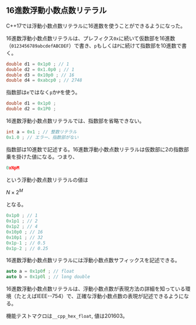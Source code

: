## 16進数浮動小数点数リテラル

C++17では浮動小数点数リテラルに16進数を使うことができるようになった。


16進数浮動小数点数リテラルは、プレフィクス`0x`に続いて仮数部を16進数（`0123456789abcdefABCDEF`）で書き、`p`もしくは`P`に続けて指数部を10進数で書く。


~~~cpp
double d1 = 0x1p0 ; // 1
double d2 = 0x1.0p0 ; // 1
double d3 = 0x10p0 ; // 16
double d4 = 0xabcp0 ; // 2748
~~~

指数部は`e`ではなく`p`か`P`を使う。

~~~cpp
double d1 = 0x1p0 ;
double d2 = 0x1P0 ;
~~~

16進数浮動小数点数リテラルでは、指数部を省略できない。

~~~cpp
int a = 0x1 ; // 整数リテラル
0x1.0 ; // エラー、指数部がない
~~~

指数部は10進数で記述する。16進数浮動小数点数リテラルは仮数部に2の指数部乗を掛けた値になる。つまり、

~~~cpp
0xNpM
~~~

という浮動小数点数リテラルの値は

$N \times 2^M$

となる。

~~~cpp
0x1p0 ; // 1
0x1p1 ; // 2
0x1p2 ; // 4
0x10p0 ; // 16
0x10p1 ; // 32
0x1p-1 ; // 0.5
0x1p-2 ; // 0.25
~~~

16進数浮動小数点数リテラルには浮動小数点数サフィックスを記述できる。

~~~cpp
auto a = 0x1p0f ; // float
auto b = 0x1p0l ; // long double
~~~


16進数浮動小数点数リテラルは、浮動小数点数が表現方法の詳細を知っている環境（たとえばIEEE--754）で、正確な浮動小数点数の表現が記述できるようになる。

機能テストマクロは`__cpp_hex_float`, 値は201603。

